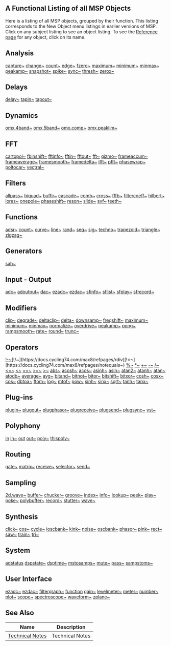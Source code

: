 ## A Functional Listing of all MSP Objects

Here is a listing of all MSP objects, grouped by their function. This listing corresponds to the New Object menu listings in earlier versions of MSP. Click on any subject listing to see an object listing. To see the [Reference page](https://docs.cycling74.com/max8/vignettes/docrefpages#refman) for any object, click on its name.

## Analysis

[capture~](https://docs.cycling74.com/max8/refpages/capture~) [change~](https://docs.cycling74.com/max8/refpages/change~) [count~](https://docs.cycling74.com/max8/refpages/count~) [edge~](https://docs.cycling74.com/max8/refpages/edge~) [fzero~](https://docs.cycling74.com/max8/refpages/fzero~) [maximum~](https://docs.cycling74.com/max8/refpages/maximum~) [minimum~](https://docs.cycling74.com/max8/refpages/minimum~) [minmax~](https://docs.cycling74.com/max8/refpages/minmax~) [peakamp~](https://docs.cycling74.com/max8/refpages/peakamp~) [snapshot~](https://docs.cycling74.com/max8/refpages/snapshot~) [spike~](https://docs.cycling74.com/max8/refpages/spike~) [sync~](https://docs.cycling74.com/max8/refpages/sync~) [thresh~](https://docs.cycling74.com/max8/refpages/thresh~) [zerox~](https://docs.cycling74.com/max8/refpages/zerox~)

## Delays

[delay~](https://docs.cycling74.com/max8/refpages/delay~) [tapin~](https://docs.cycling74.com/max8/refpages/tapin~) [tapout~](https://docs.cycling74.com/max8/refpages/tapout~)

## Dynamics

[omx.4band~](https://docs.cycling74.com/max8/refpages/omx.4band~) [omx.5band~](https://docs.cycling74.com/max8/refpages/omx.5band~) [omx.comp~](https://docs.cycling74.com/max8/refpages/omx.comp~) [omx.peaklim~](https://docs.cycling74.com/max8/refpages/omx.peaklim~)

## FFT

[cartopol~](https://docs.cycling74.com/max8/refpages/cartopol~) [fbinshift~](https://docs.cycling74.com/max8/refpages/fbinshift~) [fftinfo~](https://docs.cycling74.com/max8/refpages/fftinfo~) [fftin~](https://docs.cycling74.com/max8/refpages/fftin~) [fftout~](https://docs.cycling74.com/max8/refpages/fftout~) [fft~](https://docs.cycling74.com/max8/refpages/fft~) [gizmo~](https://docs.cycling74.com/max8/refpages/gizmo~) [frameaccum~](https://docs.cycling74.com/max8/refpages/frameaccum~) [frameaverage~](https://docs.cycling74.com/max8/refpages/frameaverage~) [framesmooth~](https://docs.cycling74.com/max8/refpages/framesmooth~) [framedelta~](https://docs.cycling74.com/max8/refpages/framedelta~) [ifft~](https://docs.cycling74.com/max8/refpages/ifft~) [pfft~](https://docs.cycling74.com/max8/refpages/pfft~) [phasewrap~](https://docs.cycling74.com/max8/refpages/phasewrap~) [poltocar~](https://docs.cycling74.com/max8/refpages/poltocar~) [vectral~](https://docs.cycling74.com/max8/refpages/vectral~)

## Filters

[allpass~](https://docs.cycling74.com/max8/refpages/allpass~) [biquad~](https://docs.cycling74.com/max8/refpages/biquad~) [buffir~](https://docs.cycling74.com/max8/refpages/buffir~) [cascade~](https://docs.cycling74.com/max8/refpages/cascade~) [comb~](https://docs.cycling74.com/max8/refpages/comb~) [cross~](https://docs.cycling74.com/max8/refpages/cross~) [fffb~](https://docs.cycling74.com/max8/refpages/fffb~) [filtercoeff~](https://docs.cycling74.com/max8/refpages/filtercoeff~) [hilbert~](https://docs.cycling74.com/max8/refpages/hilbert~) [lores~](https://docs.cycling74.com/max8/refpages/lores~) [onepole~](https://docs.cycling74.com/max8/refpages/onepole~) [phaseshift~](https://docs.cycling74.com/max8/refpages/phaseshift~) [reson~](https://docs.cycling74.com/max8/refpages/reson~) [slide~](https://docs.cycling74.com/max8/refpages/slide~) [svf~](https://docs.cycling74.com/max8/refpages/svf~) [teeth~](https://docs.cycling74.com/max8/refpages/teeth~)

## Functions

[adsr~](https://docs.cycling74.com/max8/refpages/adsr~) [count~](https://docs.cycling74.com/max8/refpages/count~) [curve~](https://docs.cycling74.com/max8/refpages/curve~) [line~](https://docs.cycling74.com/max8/refpages/line~) [rand~](https://docs.cycling74.com/max8/refpages/rand~) [seq~](https://docs.cycling74.com/max8/refpages/seq~) [sig~](https://docs.cycling74.com/max8/refpages/sig~) [techno~](https://docs.cycling74.com/max8/refpages/techno~) [trapezoid~](https://docs.cycling74.com/max8/refpages/trapezoid~) [triangle~](https://docs.cycling74.com/max8/refpages/triangle~) [zigzag~](https://docs.cycling74.com/max8/refpages/zigzag~)

## Generators

[sah~](https://docs.cycling74.com/max8/refpages/sah~)

## Input - Output

[adc~](https://docs.cycling74.com/max8/refpages/adc~) [adoutput~](https://docs.cycling74.com/max8/refpages/adoutput~) [dac~](https://docs.cycling74.com/max8/refpages/dac~) [ezadc~](https://docs.cycling74.com/max8/refpages/ezadc~) [ezdac~](https://docs.cycling74.com/max8/refpages/ezdac~) [sfinfo~](https://docs.cycling74.com/max8/refpages/sfinfo~) [sflist~](https://docs.cycling74.com/max8/refpages/sflist~) [sfplay~](https://docs.cycling74.com/max8/refpages/sfplay~) [sfrecord~](https://docs.cycling74.com/max8/refpages/sfrecord~)

## Modifiers

[clip~](https://docs.cycling74.com/max8/refpages/clip~) [degrade~](https://docs.cycling74.com/max8/refpages/degrade~) [deltaclip~](https://docs.cycling74.com/max8/refpages/deltaclip~) [delta~](https://docs.cycling74.com/max8/refpages/delta~) [downsamp~](https://docs.cycling74.com/max8/refpages/downsamp~) [freqshift~](https://docs.cycling74.com/max8/refpages/freqshift~) [maximum~](https://docs.cycling74.com/max8/refpages/maximum~) [minimum~](https://docs.cycling74.com/max8/refpages/minimum~) [minmax~](https://docs.cycling74.com/max8/refpages/minmax~) [normalize~](https://docs.cycling74.com/max8/refpages/normalize~) [overdrive~](https://docs.cycling74.com/max8/refpages/overdrive~) [peakamp~](https://docs.cycling74.com/max8/refpages/peakamp~) [pong~](https://docs.cycling74.com/max8/refpages/pong~) [rampsmooth~](https://docs.cycling74.com/max8/refpages/rampsmooth~) [rate~](https://docs.cycling74.com/max8/refpages/rate~) [round~](https://docs.cycling74.com/max8/refpages/round~) [trunc~](https://docs.cycling74.com/max8/refpages/trunc~)

## Operators

[!-~](https://docs.cycling74.com/max8/refpages/rminus~)[!/~](https://docs.cycling74.com/max8/refpages/rdiv)[!=~](https://docs.cycling74.com/max8/refpages/notequals~) [%~](https://docs.cycling74.com/max8/refpages/modulo~) [\*~](https://docs.cycling74.com/max8/refpages/times~) [+~](https://docs.cycling74.com/max8/refpages/plus~) [\-~](https://docs.cycling74.com/max8/refpages/minus~) [/~](https://docs.cycling74.com/max8/refpages/div~) [<=~](https://docs.cycling74.com/max8/refpages/lessthaneq~) [<~](https://docs.cycling74.com/max8/refpages/lessthan~) [\==~](https://docs.cycling74.com/max8/refpages/equals~) [\>=~](https://docs.cycling74.com/max8/refpages/greaterthaneq~) [\>~](https://docs.cycling74.com/max8/refpages/greaterthan~) [abs~](https://docs.cycling74.com/max8/refpages/abs~) [acosh~](https://docs.cycling74.com/max8/refpages/acosh~) [acos~](https://docs.cycling74.com/max8/refpages/acos~) [asinh~](https://docs.cycling74.com/max8/refpages/asinh~) [asin~](https://docs.cycling74.com/max8/refpages/asin~) [atan2~](https://docs.cycling74.com/max8/refpages/atan2~) [atanh~](https://docs.cycling74.com/max8/refpages/atanh~) [atan~](https://docs.cycling74.com/max8/refpages/atan~) [atodb~](https://docs.cycling74.com/max8/refpages/atodb~) [average~](https://docs.cycling74.com/max8/refpages/average~) [avg~](https://docs.cycling74.com/max8/refpages/avg~) [bitand~](https://docs.cycling74.com/max8/refpages/bitand~) [bitnot~](https://docs.cycling74.com/max8/refpages/bitnot~) [bitor~](https://docs.cycling74.com/max8/refpages/bitor~) [bitshift~](https://docs.cycling74.com/max8/refpages/bitshift~) [bitxor~](https://docs.cycling74.com/max8/refpages/bitxor~) [cosh~](https://docs.cycling74.com/max8/refpages/cosh~) [cosx~](https://docs.cycling74.com/max8/refpages/cosx~) [cos~](https://docs.cycling74.com/max8/refpages/cos~) [dbtoa~](https://docs.cycling74.com/max8/refpages/dbtoa~) [ftom~](https://docs.cycling74.com/max8/refpages/ftom~) [log~](https://docs.cycling74.com/max8/refpages/log~) [mtof~](https://docs.cycling74.com/max8/refpages/mtof~) [pow~](https://docs.cycling74.com/max8/refpages/pow~) [sinh~](https://docs.cycling74.com/max8/refpages/sinh~) [sinx~](https://docs.cycling74.com/max8/refpages/sinx~) [sqrt~](https://docs.cycling74.com/max8/refpages/sqrt~) [tanh~](https://docs.cycling74.com/max8/refpages/tanh~) [tanx~](https://docs.cycling74.com/max8/refpages/tanx~)

## Plug-ins

[plugin~](https://docs.cycling74.com/max8/refpages/plugin~) [plugout~](https://docs.cycling74.com/max8/refpages/plugout~) [plugphasor~](https://docs.cycling74.com/max8/refpages/plugphasor~) [plugreceive~](https://docs.cycling74.com/max8/refpages/plugreceive~) [plugsend~](https://docs.cycling74.com/max8/refpages/plugsend~) [plugsync~](https://docs.cycling74.com/max8/refpages/plugsync~) [vst~](https://docs.cycling74.com/max8/refpages/vst~)

## Polyphony

[in](https://docs.cycling74.com/max8/refpages/in) [in~](https://docs.cycling74.com/max8/refpages/in~) [out](https://docs.cycling74.com/max8/refpages/out) [out~](https://docs.cycling74.com/max8/refpages/out~) [poly~](https://docs.cycling74.com/max8/refpages/poly~) [thispoly~](https://docs.cycling74.com/max8/refpages/thispoly~)

## Routing

[gate~](https://docs.cycling74.com/max8/refpages/gate~) [matrix~](https://docs.cycling74.com/max8/refpages/matrix~) [receive~](https://docs.cycling74.com/max8/refpages/receive~) [selector~](https://docs.cycling74.com/max8/refpages/selector~) [send~](https://docs.cycling74.com/max8/refpages/send~)

## Sampling

[2d.wave~](https://docs.cycling74.com/max8/refpages/2d.wave~) [buffer~](https://docs.cycling74.com/max8/refpages/buffer~) [chucker~](https://docs.cycling74.com/max8/refpages/chucker~) [groove~](https://docs.cycling74.com/max8/refpages/groove~) [index~](https://docs.cycling74.com/max8/refpages/index~) [info~](https://docs.cycling74.com/max8/refpages/info~) [lookup~](https://docs.cycling74.com/max8/refpages/lookup~) [peek~](https://docs.cycling74.com/max8/refpages/peek~) [play~](https://docs.cycling74.com/max8/refpages/play~) [poke~](https://docs.cycling74.com/max8/refpages/poke~) [polybuffer~](https://docs.cycling74.com/max8/refpages/polybuffer~) [record~](https://docs.cycling74.com/max8/refpages/record~) [stutter~](https://docs.cycling74.com/max8/refpages/stutter~) [wave~](https://docs.cycling74.com/max8/refpages/wave~)

## Synthesis

[click~](https://docs.cycling74.com/max8/refpages/click~) [cos~](https://docs.cycling74.com/max8/refpages/cos~) [cycle~](https://docs.cycling74.com/max8/refpages/cycle~) [ioscbank~](https://docs.cycling74.com/max8/refpages/ioscbank~) [kink~](https://docs.cycling74.com/max8/refpages/kink~) [noise~](https://docs.cycling74.com/max8/refpages/noise~) [oscbank~](https://docs.cycling74.com/max8/refpages/oscbank~) [phasor~](https://docs.cycling74.com/max8/refpages/phasor~) [pink~](https://docs.cycling74.com/max8/refpages/pink~) [rect~](https://docs.cycling74.com/max8/refpages/rect~) [saw~](https://docs.cycling74.com/max8/refpages/saw~) [train~](https://docs.cycling74.com/max8/refpages/train~) [tri~](https://docs.cycling74.com/max8/refpages/tri~)

## System

[adstatus](https://docs.cycling74.com/max8/refpages/adstatus) [dspstate~](https://docs.cycling74.com/max8/refpages/dspstate~) [dsptime~](https://docs.cycling74.com/max8/refpages/dsptime~) [mstosamps~](https://docs.cycling74.com/max8/refpages/mstosamps~) [mute~](https://docs.cycling74.com/max8/refpages/mute~) [pass~](https://docs.cycling74.com/max8/refpages/pass~) [sampstoms~](https://docs.cycling74.com/max8/refpages/sampstoms~)

## User Interface

[ezadc~](https://docs.cycling74.com/max8/refpages/ezadc~) [ezdac~](https://docs.cycling74.com/max8/refpages/ezdac~) [filtergraph~](https://docs.cycling74.com/max8/refpages/filtergraph~) [function](https://docs.cycling74.com/max8/refpages/function) [gain~](https://docs.cycling74.com/max8/refpages/gain~) [levelmeter~](https://docs.cycling74.com/max8/refpages/levelmeter~) [meter~](https://docs.cycling74.com/max8/refpages/meter~) [number~](https://docs.cycling74.com/max8/refpages/number~) [plot~](https://docs.cycling74.com/max8/refpages/plot~) [scope~](https://docs.cycling74.com/max8/refpages/scope~) [spectroscope~](https://docs.cycling74.com/max8/refpages/spectroscope~) [waveform~](https://docs.cycling74.com/max8/refpages/waveform~) [zplane~](https://docs.cycling74.com/max8/refpages/zplane~)

## See Also

| Name | Description |
| --- | --- |
| [Technical Notes](https://docs.cycling74.com/max8/vignettes/technical_notes_topic) | Technical Notes |